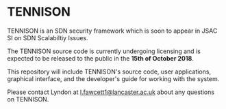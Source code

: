 # TENNISON
TENNISON is an SDN security framework which is soon to appear in JSAC SI on SDN Scalabiltiy Issues.

The TENNISON source code is currently undergoing licensing and is expected to be released to the public in the <b> 15th of October 2018</b>. 

This repository will include TENNISON's source code, user applications, graphical interface, and the developer's guide for working with the system.

Please contact Lyndon at l.fawcett1@lancaster.ac.uk about any questions on TENNISON.
